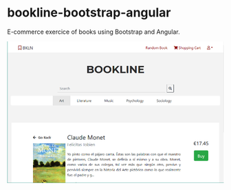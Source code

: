 # bookline-bootstrap-angular
E-commerce exercice of books using Bootstrap and Angular.

![alt-text](https://github.com/Alambea/bookline-bootstrap-angular/blob/master/bookline-book.png?raw=true)
